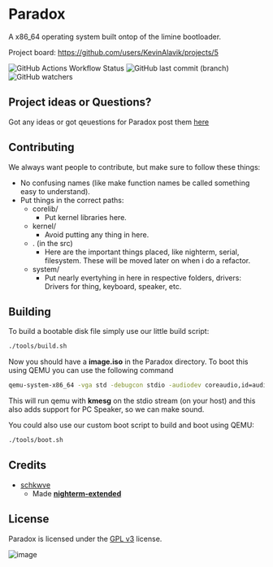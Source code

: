 # Paradox
A x86_64 operating system built ontop of the limine bootloader.

Project board: https://github.com/users/KevinAlavik/projects/5

![GitHub Actions Workflow Status](https://img.shields.io/github/actions/workflow/status/KevinAlavik/Paradox/main.yml?branch=main&label=Daily%20ISO%20Build)
![GitHub last commit (branch)](https://img.shields.io/github/last-commit/kevinalavik/paradox/main?label=Last%20Commit)
![GitHub watchers](https://img.shields.io/github/watchers/KevinAlavik/Paradox)

## Project ideas or Questions?
Got any ideas or got qeuestions for Paradox post them [here](https://github.com/KevinAlavik/Paradox/discussions)

## Contributing
We always want people to contribute, but make sure to follow these things:
- No confusing names (like make function names be called something easy to understand).
- Put things in the correct paths:
  - corelib/
     - Put kernel libraries here.
  - kernel/
     - Avoid putting any thing in here.
  - . (in the src)
     - Here are the important things placed, like nighterm, serial, filesystem. These will be moved later on when i do a refactor.
  - system/
     -  Put nearly evertyhing in here in respective folders, drivers: Drivers for thing, keyboard, speaker, etc.

## Building
To build a bootable disk file simply use our little build script:
```bash
./tools/build.sh
```
Now you should have a **image.iso** in the Paradox directory. To boot this using QEMU you can use the following command
```bash
qemu-system-x86_64 -vga std -debugcon stdio -audiodev coreaudio,id=audio0 -machine pcspk-audiodev=audio0 -hda image.iso
```
This will run qemu with **kmesg** on the stdio stream (on your host) and this also adds support for PC Speaker, so we can make sound.

You could also use our custom boot script to build and boot using QEMU:
```bash
./tools/boot.sh
```
## Credits

- [schkwve](https://github.com/schkwve)
  - Made [**nighterm-extended**](https://github.com/schkwve/nighterm-extended)

## License
Paradox is licensed under the [GPL v3](https://www.gnu.org/licenses/gpl-3.0.html) license. 

![image](https://github.com/KevinAlavik/Paradox/assets/95900603/eff41817-8071-407a-9b8b-942928756c33)

